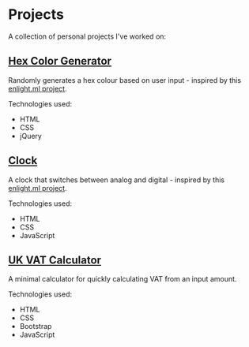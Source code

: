 # Projects
A collection of personal projects I've worked on:

##  [Hex Color Generator](https://leoreeves.github.io/Projects/Hex%20Color%20Generator/)

Randomly generates a hex colour based on user input - inspired by this [enlight.ml project](https://enlight.ml/projects/color/color-generator.html).

Technologies used: 
- HTML
- CSS
- jQuery

## [Clock](https://leoreeves.github.io/Projects/Clock/)

A clock that switches between analog and digital - inspired by this [enlight.ml project](https://enlight.ml/projects/clock/clock.html).

Technologies used:
- HTML
- CSS
- JavaScript

## [UK VAT Calculator](https://leoreeves.github.io/Projects/UK-VAT-Calculator/)

A minimal calculator for quickly calculating VAT from an input amount.

Technologies used:
- HTML
- CSS
- Bootstrap
- JavaScript
